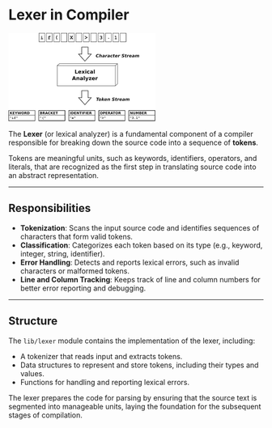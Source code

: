 # Lexer in Compiler

![lexer](../../assets/lexer.png)

The **Lexer** (or lexical analyzer) is a fundamental component of a compiler responsible for breaking down the source code into a sequence of **tokens**.

Tokens are meaningful units, such as keywords, identifiers, operators, and literals, that are recognized as the first step in translating source code into an abstract representation.

---

## Responsibilities

- **Tokenization**: Scans the input source code and identifies sequences of characters that form valid tokens.
- **Classification**: Categorizes each token based on its type (e.g., keyword, integer, string, identifier).
- **Error Handling**: Detects and reports lexical errors, such as invalid characters or malformed tokens.
- **Line and Column Tracking**: Keeps track of line and column numbers for better error reporting and debugging.

---

## Structure

The `lib/lexer` module contains the implementation of the lexer, including:

- A tokenizer that reads input and extracts tokens.
- Data structures to represent and store tokens, including their types and values.
- Functions for handling and reporting lexical errors.

The lexer prepares the code for parsing by ensuring that the source text is segmented into manageable units, laying the foundation for the subsequent stages of compilation.
